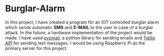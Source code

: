 # Burglar-Alarm
In this project, I have created a program for an IOT controlled burglar alarm which sends automatic **SMS** and **E-MAIL** to the user in case of a burglar attack. In the future, a hardware implementation of the project would be made.
I have used [pyzmail](http://www.magiksys.net/pyzmail/), a python library for sending emails and [Twilio API](https://www.twilio.com/docs/quickstart/python/sms) for sending text messages. I would be using Raspberry Pi as the primary server for this project.

